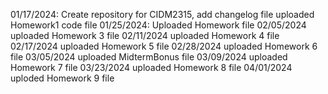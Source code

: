 01/17/2024: Create repository for CIDM2315, add changelog file
uploaded Homework1 code file
01/25/2024: Uploaded Homework file 
02/05/2024 uploaded Homework 3 file
02/11/2024 uploaded Homework 4 file
02/17/2024 uploaded Homework 5 file
02/28/2024 uploaded Homework 6 file 
03/05/2024 uploaded MidtermBonus file
03/09/2024 uploaded Homework 7 file
03/23/2024 uploaded Homework 8 file
04/01/2024 uploded Homework 9 file
